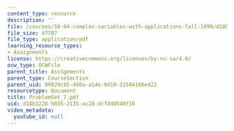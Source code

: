 ```yaml
---
content_type: resource
description: ''
file: /courses/18-04-complex-variables-with-applications-fall-1999/d18b322050352135ac28dcfdd0540f16_ProblemSet_7.pdf
file_size: 47707
file_type: application/pdf
learning_resource_types:
- Assignments
license: https://creativecommons.org/licenses/by-nc-sa/4.0/
ocw_type: OCWFile
parent_title: Assignments
parent_type: CourseSection
parent_uid: 09829c85-480a-a14e-8d10-21584166e422
resourcetype: Document
title: ProblemSet_7.pdf
uid: d18b3220-5035-2135-ac28-dcfdd0540f16
video_metadata:
  youtube_id: null
---
```

